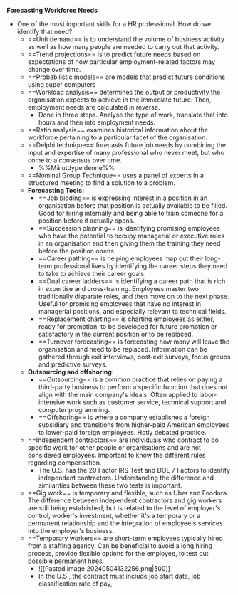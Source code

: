 **Forecasting Workforce Needs**
- One of the most important skills for a HR professional. How do we identify that need?
	- ==Unit demand== is to understand the volume of business activity as well as how many people are needed to carry out that activity. 
	- ==Trend projections== is to predict future needs based on expectations of how particular employment-related factors may change over time.
	- ==Probabilistic models== are models that predict future conditions using super computers
	- ==Workload analysis== determines the output or productivity the organisation expects to achieve in the immediate future. Then, employment needs are calculated in reverse.
		- Done in three steps. Analyse the type of work, translate that into hours and then into employment needs.
	- ==Ratio analysis== examines historical information about the workforce pertaining to a particular facet of the organisation. 
	- ==Delphi technique== forecasts future job needs by combining the input and expertise of many professional who never meet, but who come to a consensus over time. 
		- %%Må utdype denne%%
	- ==Nominal Group Technique== uses a panel of experts in a structured meeting to find a solution to a problem. 
	- **Forecasting Tools:**
		- ==Job bidding== is expressing interest in a position in an organisation before that position is actually available to be filled. Good for hiring internally and being able to train someone for a position before it actually opens. 
		- ==Succession planning== is identifying promising employees who have the potential to occupy managerial or executive roles in an organisation and then giving them the training they need before the position opens.
		- ==Career pathing== is helping employees map out their long-term professional lives by identifying the career steps they need to take to achieve their career goals. 
		- ==Dual career ladders== is identifying a career path that is rich in expertise and cross-training. Employees master two traditionally disparate roles, and then move on to the next phase. Useful for promising employees that have no interest in managerial positions, and especially relevant to technical fields. 
		- ==Replacement charting== is charting employees as either, ready for promotion, to be developed for future promotion or satisfactory in the current position or to be replaced. 
		- ==Turnover forecasting== is forecasting how many will leave the organisation and need to be replaced. Information can be gathered through exit interviews, post-exit surveys, focus groups and predictive surveys. 
	- **Outsourcing and offshoring:**
		- ==Outsourcing== is a common practice that relies on paying a third-party business to perform a specific function that does not align with the main company's ideals. Often applied to labor-intensive work such as customer service, technical support and computer programming.
		- ==Offshoring== is where a company establishes a foreign subsidiary and transitions from higher-paid American employees to lower-paid foreign employees. Hotly debated practice.
	- ==Independent contractors== are individuals who contract to do specific work for other people or organisations and are not considered employees. Important to know the different rules regarding compensation.
		- The U.S. has the 20 Factor IRS Test and DOL 7 Factors to identify independent contractors. Understanding the difference and similarities between these two tests is important. 
	- ==Gig work== is temporary and flexible, such as Uber and Foodora. The difference between independent contractors and gig workers are still being established, but is related to the level of employer's control, worker's investment, whether it's a temporary or a permanent relationship and the integration of employee's services into the employer's business. 
	- ==Temporary workers== are short-term employees typically hired from a staffing agency. Can be beneficial to avoid a long hiring process, provide flexible options for the employee, to test out possible permanent hires.
		- ![[Pasted image 20240504132256.png|500]]
		- In the U.S., the contract must include job start date, job classification rate of pay, 
